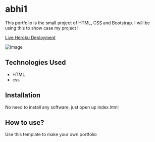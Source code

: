 # abhi1

This portfolio is the small project of HTML, CSS and Bootstrap. I will be using this to show case my project !

[Live Heroku Deployment](https://porfolio-abhi.herokuapp.com/)

![image](https://user-images.githubusercontent.com/102730811/161706307-bdad615e-d2c7-4a66-a4b1-9b07d2a496c6.png)

## Technologies Used

 * HTML
 * css
 
 ## Installation
 
 No need to install any software, just open up index.html
 
 ## How to use?
 
 Use this template to make your own portfolio


